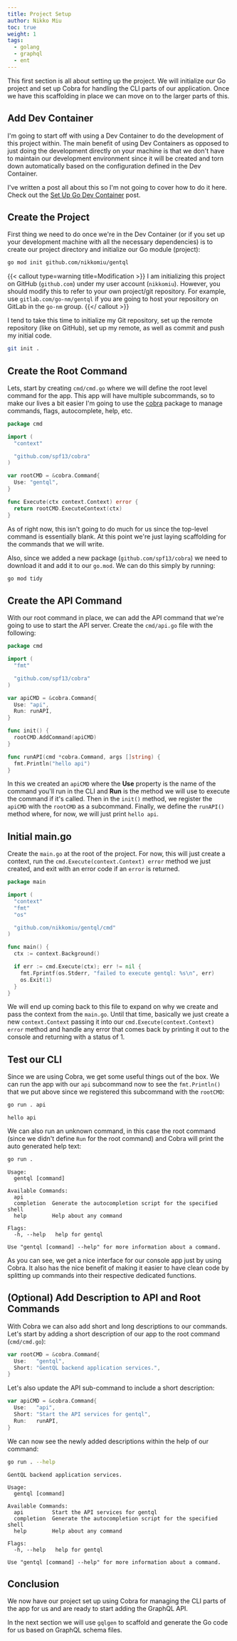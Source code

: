 ```yaml
---
title: Project Setup
author: Nikko Miu
toc: true
weight: 1
tags:
  - golang
  - graphql
  - ent
---
```


This first section is all about setting up the project. We will initialize our Go project and set up Cobra
for handling the CLI parts of our application. Once we have this scaffolding in place we can move on to the
larger parts of this.

<!--more-->

## Add Dev Container

I'm going to start off with using a Dev Container to do the development of this project within. The main
benefit of using Dev Containers as opposed to just doing the development directly on your machine is that
we don't have to maintain our development environment since it will be created and torn down automatically
based on the configuration defined in the Dev Container.

I've written a post all about this so I'm not going to cover how to do it here. Check out the
[Set Up Go Dev Container](/posts/set-up-golang-dev-container) post.

## Create the Project

First thing we need to do once we're in the Dev Container (or if you set up your development machine with
all the necessary dependencies) is to create our project directory and initialize our Go module (project):

```bash
go mod init github.com/nikkomiu/gentql
```

{{< callout type=warning title=Modification >}}
I am initializing this project on GitHub (`github.com`) under my user account (`nikkomiu`). However, you should modify
this to refer to your own project/git repository. For example, use `gitlab.com/go-nm/gentql` if you are going to host
your repository on GitLab in the `go-nm` group.
{{</ callout >}}

I tend to take this time to initialize my Git repository, set up the remote repository (like on GitHub),
set up my remote, as well as commit and push my initial code.

```bash
git init .
```

## Create the Root Command

Lets, start by creating `cmd/cmd.go` where we will define the root level command for the app.
This app will have multiple subcommands, so to make our lives a bit easier I'm going to use the
[cobra](https://github.com/spf13/cobra) package to manage commands, flags, autocomplete, help, etc.

```go {file="cmd/cmd.go"}
package cmd

import (
  "context"

  "github.com/spf13/cobra"
)

var rootCMD = &cobra.Command{
  Use: "gentql",
}

func Execute(ctx context.Context) error {
  return rootCMD.ExecuteContext(ctx)
}
```

As of right now, this isn't going to do much for us since the top-level command is essentially blank.
At this point we're just laying scaffolding for the commands that we will write.

Also, since we added a new package (`github.com/spf13/cobra`) we need to download it and add it to our `go.mod`.
We can do this simply by running:

```bash
go mod tidy
```

## Create the API Command

With our root command in place, we can add the API command that we're going to use to start the API server.
Create the `cmd/api.go` file with the following:

```go {file="cmd/api.go"}
package cmd

import (
  "fmt"

  "github.com/spf13/cobra"
)

var apiCMD = &cobra.Command{
  Use: "api",
  Run: runAPI,
}

func init() {
  rootCMD.AddCommand(apiCMD)
}

func runAPI(cmd *cobra.Command, args []string) {
  fmt.Println("hello api")
}
```

In this we created an `apiCMD` where the **Use** property is the name of the command you'll run in the CLI
and **Run** is the method we will use to execute the command if it's called.
Then in the `init()` method, we register the `apiCMD` with the `rootCMD` as a subcommand.
Finally, we define the `runAPI()` method where, for now, we will just print `hello api`.

## Initial main.go

Create the `main.go` at the root of the project. For now, this will just create a context, run the
`cmd.Execute(context.Context) error` method we just created, and exit with an error code if an `error` is returned.

```go {file=main.go}
package main

import (
  "context"
  "fmt"
  "os"

  "github.com/nikkomiu/gentql/cmd"
)

func main() {
  ctx := context.Background()

  if err := cmd.Execute(ctx); err != nil {
    fmt.Fprintf(os.Stderr, "failed to execute gentql: %s\n", err)
    os.Exit(1)
  }
}
```

We will end up coming back to this file to expand on why we create and pass the context from the `main.go`.
Until that time, basically we just create a new `context.Context` passing it into our `cmd.Execute(context.Context) error`
method and handle any error that comes back by printing it out to the console and returning with a status of 1.

## Test our CLI

Since we are using Cobra, we get some useful things out of the box. We can run the app with our `api` subcommand now to
see the `fmt.Println()` that we put above since we registered this subcommand with the `rootCMD`:

```bash
go run . api
```

```output
hello api
```

We can also run an unknown command, in this case the root command (since we didn't define `Run` for the root command)
and Cobra will print the auto generated help text:

```bash
go run .
```

```output
Usage:
  gentql [command]

Available Commands:
  api
  completion  Generate the autocompletion script for the specified shell
  help        Help about any command

Flags:
  -h, --help   help for gentql

Use "gentql [command] --help" for more information about a command.
```

As you can see, we get a nice interface for our console app just by using Cobra. It also has the nice benefit
of making it easier to have clean code by splitting up commands into their respective dedicated functions.

## (Optional) Add Description to API and Root Commands

With Cobra we can also add short and long descriptions to our commands. Let's start by adding a short description of our
app to the root command (`cmd/cmd.go`):

```go {file="cmd/cmd.go",add_lines="3",linenostart=9}
var rootCMD = &cobra.Command{
  Use:   "gentql",
  Short: "GentQL backend application services.",
}
```

Let's also update the API sub-command to include a short description:

```go {file="cmd/api.go",add_lines="3"}
var apiCMD = &cobra.Command{
  Use:   "api",
  Short: "Start the API services for gentql",
  Run:   runAPI,
}
```

We can now see the newly added descriptions within the help of our command:

```bash
go run . --help
```

```output
GentQL backend application services.

Usage:
  gentql [command]

Available Commands:
  api         Start the API services for gentql
  completion  Generate the autocompletion script for the specified shell
  help        Help about any command

Flags:
  -h, --help   help for gentql

Use "gentql [command] --help" for more information about a command.
```

## Conclusion

We now have our project set up using Cobra for managing the CLI parts of the app for us and are ready to start adding
the GraphQL API.

In the next section we will use `gqlgen` to scaffold and generate the Go code for us based on GraphQL schema files.
